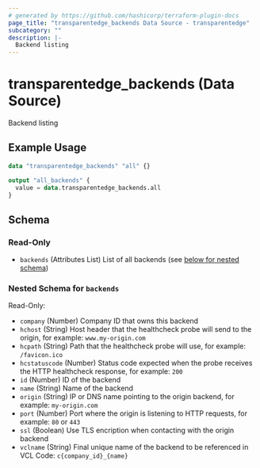 ```yaml
---
# generated by https://github.com/hashicorp/terraform-plugin-docs
page_title: "transparentedge_backends Data Source - transparentedge"
subcategory: ""
description: |-
  Backend listing
---
```


# transparentedge_backends (Data Source)

Backend listing

## Example Usage

```terraform
data "transparentedge_backends" "all" {}

output "all_backends" {
  value = data.transparentedge_backends.all
}
```

<!-- schema generated by tfplugindocs -->
## Schema

### Read-Only

- `backends` (Attributes List) List of all backends (see [below for nested schema](#nestedatt--backends))

<a id="nestedatt--backends"></a>
### Nested Schema for `backends`

Read-Only:

- `company` (Number) Company ID that owns this backend
- `hchost` (String) Host header that the healthcheck probe will send to the origin, for example: `www.my-origin.com`
- `hcpath` (String) Path that the healthcheck probe will use, for example: `/favicon.ico`
- `hcstatuscode` (Number) Status code expected when the probe receives the HTTP healthcheck response, for example: `200`
- `id` (Number) ID of the backend
- `name` (String) Name of the backend
- `origin` (String) IP or DNS name pointing to the origin backend, for example: `my-origin.com`
- `port` (Number) Port where the origin is listening to HTTP requests, for example: `80` or `443`
- `ssl` (Boolean) Use TLS encription when contacting with the origin backend
- `vclname` (String) Final unique name of the backend to be referenced in VCL Code: `c{company_id}_{name}`

